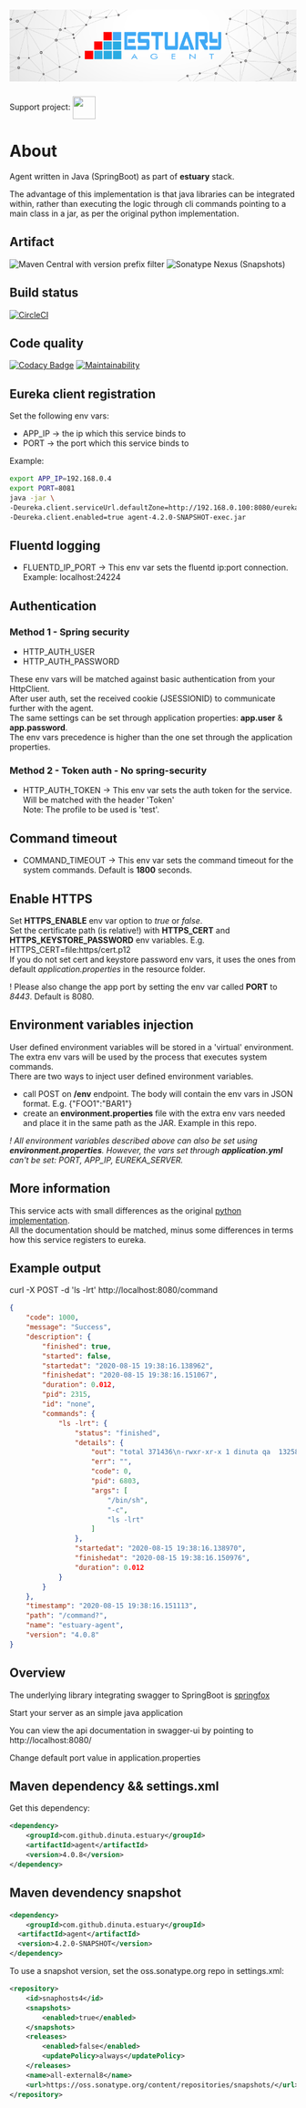 <h1 align="center"><img src="./docs/images/banner_agent.png" alt="Estuary Agent"></h1>  

Support project: <a href="https://paypal.me/catalindinuta?locale.x=en_US"><img src="https://lh3.googleusercontent.com/Y2_nyEd0zJftXnlhQrWoweEvAy4RzbpDah_65JGQDKo9zCcBxHVpajYgXWFZcXdKS_o=s180-rw" height="40" width="40" align="center"></a>   

# About
Agent written in Java (SpringBoot) as part of **estuary** stack. 

The advantage of this implementation is that java libraries can be integrated within, rather than executing the logic through cli commands pointing to a main class in a jar, as per the original python implementation.

## Artifact
![Maven Central with version prefix filter](https://img.shields.io/maven-central/v/com.github.dinuta.estuary/agent/4.0.8)
![Sonatype Nexus (Snapshots)](https://img.shields.io/nexus/s/com.github.dinuta.estuary/agent?server=https%3A%2F%2Foss.sonatype.org)

## Build status
[![CircleCI](https://circleci.com/gh/estuaryoss/estuary-agent-java.svg?style=svg&circle-token=2036f4d0e07fadce8101e00e790970fcfb43e03f)](https://circleci.com/gh/dinuta/estuary-agent-java)

## Code quality
[![Codacy Badge](https://app.codacy.com/project/badge/Grade/20bec8d5bf1b4197b6447b9f926c32ad)](https://www.codacy.com?utm_source=github.com&amp;utm_medium=referral&amp;utm_content=estuaryoss/estuary-agent-java&amp;utm_campaign=Badge_Grade)
[![Maintainability](https://api.codeclimate.com/v1/badges/cb9958e3b834d93cb082/maintainability)](https://codeclimate.com/repos/5f6783d35aa6290178006578/maintainability)

## Eureka client registration
Set the following env vars:  
-   APP_IP -> the ip which this service binds to
-   PORT  -> the port which this service binds to

Example:  
 ```bash
export APP_IP=192.168.0.4
export PORT=8081
java -jar \
-Deureka.client.serviceUrl.defaultZone=http://192.168.0.100:8080/eureka/v2 \
-Deureka.client.enabled=true agent-4.2.0-SNAPSHOT-exec.jar 
```

## Fluentd logging

- FLUENTD_IP_PORT -> This env var sets the fluentd ip:port connection. Example: localhost:24224

## Authentication

### Method 1 - Spring security

- HTTP_AUTH_USER
- HTTP_AUTH_PASSWORD

These env vars will be matched against basic authentication from your HttpClient.  
After user auth, set the received cookie (JSESSIONID) to communicate further with the agent.  
The same settings can be set through application properties: **app.user** & **app.password**.  
The env vars precedence is higher than the one set through the application properties.

### Method 2 - Token auth - No spring-security

- HTTP_AUTH_TOKEN -> This env var sets the auth token for the service. Will be matched with the header 'Token'  
  Note: The profile to be used is 'test'.

## Command timeout

- COMMAND_TIMEOUT -> This env var sets the command timeout for the system commands. Default is **1800** seconds.

## Enable HTTPS

Set **HTTPS_ENABLE** env var option to *true* or *false*.    
Set the certificate path (is relative!) with **HTTPS_CERT** and **HTTPS_KEYSTORE_PASSWORD** env variables. E.g.
HTTPS_CERT=file:https/cert.p12  
If you do not set cert and keystore password env vars, it uses the ones from default *application.properties* in the
resource folder.

! Please also change the app port by setting the env var called **PORT** to *8443*. Default is 8080.

## Environment variables injection
User defined environment variables will be stored in a 'virtual' environment. The extra env vars will be used by the process that executes system commands.  
There are two ways to inject user defined environment variables.    
-   call POST on **/env** endpoint. The body will contain the env vars in JSON format. E.g. {"FOO1":"BAR1"}  
-   create an **environment.properties** file with the extra env vars needed and place it in the same path as the JAR. Example in this repo.  

*! All environment variables described above can also be set using **environment.properties**. However, the vars set through **application.yml** can't be set: PORT, APP_IP, EUREKA_SERVER.*

## More information
This service acts with small differences as the original [python implementation](https://github.com/dinuta/estuary-agent).  
All the documentation should be matched, minus some differences in terms how this service registers to eureka.

## Example output
curl -X POST -d 'ls -lrt' http://localhost:8080/command

```json
{
    "code": 1000,
    "message": "Success",
    "description": {
        "finished": true,
        "started": false,
        "startedat": "2020-08-15 19:38:16.138962",
        "finishedat": "2020-08-15 19:38:16.151067",
        "duration": 0.012,
        "pid": 2315,
        "id": "none",
        "commands": {
            "ls -lrt": {
                "status": "finished",
                "details": {
                    "out": "total 371436\n-rwxr-xr-x 1 dinuta qa  13258464 Jun 24 09:25 main-linux\ndrwxr-xr-x 4 dinuta qa        40 Jul  1 11:42 tmp\n-rw-r--r-- 1 dinuta qa  77707265 Jul 25 19:38 testrunner-linux.zip\n-rw------- 1 dinuta qa   4911271 Aug 14 10:00 nohup.out\n",
                    "err": "",
                    "code": 0,
                    "pid": 6803,
                    "args": [
                        "/bin/sh",
                        "-c",
                        "ls -lrt"
                    ]
                },
                "startedat": "2020-08-15 19:38:16.138970",
                "finishedat": "2020-08-15 19:38:16.150976",
                "duration": 0.012
            }
        }
    },
    "timestamp": "2020-08-15 19:38:16.151113",
    "path": "/command?",
    "name": "estuary-agent",
    "version": "4.0.8"
}
```

## Overview  
The underlying library integrating swagger to SpringBoot is [springfox](https://github.com/springfox/springfox)  

Start your server as an simple java application  

You can view the api documentation in swagger-ui by pointing to  
http://localhost:8080/  

Change default port value in application.properties


## Maven dependency && settings.xml 
Get this dependency:
```xml
<dependency>
    <groupId>com.github.dinuta.estuary</groupId>
    <artifactId>agent</artifactId>
    <version>4.0.8</version>
</dependency>
```
## Maven devendency snapshot
```xml
<dependency>
    <groupId>com.github.dinuta.estuary</groupId>
  <artifactId>agent</artifactId>
  <version>4.2.0-SNAPSHOT</version>
</dependency>
```
To use a snapshot version, set the oss.sonatype.org repo in settings.xml:
```xml
<repository>
    <id>snaphosts4</id>
    <snapshots>
        <enabled>true</enabled>
    </snapshots>
    <releases>
        <enabled>false</enabled>
        <updatePolicy>always</updatePolicy>
    </releases>
    <name>all-external8</name>
    <url>https://oss.sonatype.org/content/repositories/snapshots/</url>
</repository>
```
